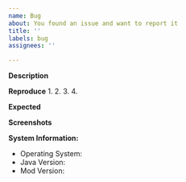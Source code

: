 ```yaml
---
name: Bug
about: You found an issue and want to report it
title: ''
labels: bug
assignees: ''

---
```


**Description**

**Reproduce**
1. 
2. 
3. 
4. 

**Expected**

**Screenshots**

**System Information:**
 - Operating System: 
 - Java Version: 
 - Mod Version:
